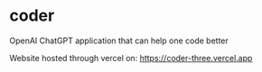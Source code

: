 # coder
OpenAI ChatGPT application that can help one code better

Website hosted through vercel on: https://coder-three.vercel.app
